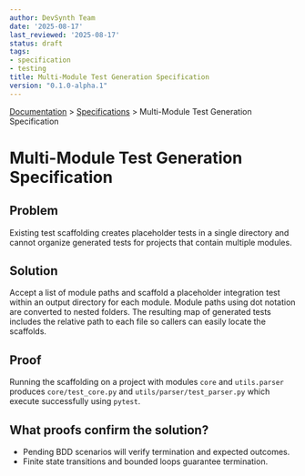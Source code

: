 ```yaml
---
author: DevSynth Team
date: '2025-08-17'
last_reviewed: '2025-08-17'
status: draft
tags:
- specification
- testing
title: Multi-Module Test Generation Specification
version: "0.1.0-alpha.1"
---
```

<div class="breadcrumbs">
<a href="../index.md">Documentation</a> &gt; <a href="index.md">Specifications</a> &gt; Multi-Module Test Generation Specification
</div>

# Multi-Module Test Generation Specification

## Problem
Existing test scaffolding creates placeholder tests in a single directory and
cannot organize generated tests for projects that contain multiple modules.

## Solution
Accept a list of module paths and scaffold a placeholder integration test within
an output directory for each module. Module paths using dot notation are
converted to nested folders. The resulting map of generated tests includes the
relative path to each file so callers can easily locate the scaffolds.

## Proof
Running the scaffolding on a project with modules `core` and `utils.parser`
produces `core/test_core.py` and `utils/parser/test_parser.py` which execute
successfully using `pytest`.

## What proofs confirm the solution?
- Pending BDD scenarios will verify termination and expected outcomes.
- Finite state transitions and bounded loops guarantee termination.
